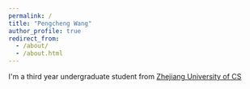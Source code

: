 ```yaml
---
permalink: /
title: "Pengcheng Wang"
author_profile: true
redirect_from: 
  - /about/
  - /about.html
---
```


I'm a third year undergraduate student from [Zhejiang University of CS](https://www.zju.edu.cn/)
